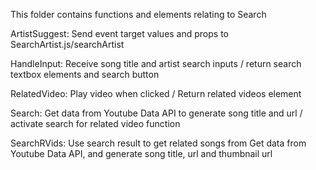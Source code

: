 This folder contains functions and elements relating to Search

ArtistSuggest: Send event target values and props to SearchArtist.js/searchArtist

HandleInput: Receive song title and artist search inputs / return search textbox elements and search button

RelatedVideo: Play video when clicked / Return related videos element

Search: Get data from Youtube Data API to generate song title and url / activate search for related video function

SearchRVids: Use search result to get related songs from Get data from Youtube Data API, and generate song title, url and thumbnail url

